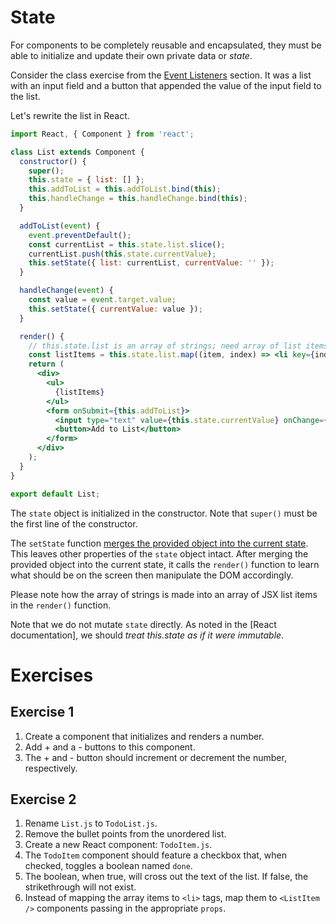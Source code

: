 # State
For components to be completely reusable and encapsulated, they must be able to initialize
and update their own private data or *state*.

Consider the class exercise from the [Event Listeners](../dom/event-listeners.html#class-exercise) section.
It was a list with an input field and a button that appended the value of the input field to the list.

Let's rewrite the list in React.

```jsx
import React, { Component } from 'react';

class List extends Component {
  constructor() {
    super();
    this.state = { list: [] };
    this.addToList = this.addToList.bind(this);
    this.handleChange = this.handleChange.bind(this);
  }

  addToList(event) {
    event.preventDefault();
    const currentList = this.state.list.slice();
    currentList.push(this.state.currentValue);
    this.setState({ list: currentList, currentValue: '' });
  }

  handleChange(event) {
    const value = event.target.value;
    this.setState({ currentValue: value });
  }

  render() {
    // this.state.list is an array of strings; need array of list items
    const listItems = this.state.list.map((item, index) => <li key={index}>{item}</li>);
    return (
      <div>
        <ul>
          {listItems}
        </ul>
        <form onSubmit={this.addToList}>
          <input type="text" value={this.state.currentValue} onChange={this.handleChange} />
          <button>Add to List</button>
        </form>
      </div>
    );
  }
}

export default List;
```

The `state` object is initialized in the constructor.  Note that `super()` must be the first line of the constructor.

The `setState` function [merges the provided object into the current state](https://facebook.github.io/react/docs/state-and-lifecycle.html#state-updates-are-merged).
This leaves other properties of the `state` object intact.  After merging the provided object into the current state,
it calls the `render()` function to learn what should be on the screen then manipulate the DOM accordingly.

Please note how the array of strings is made into an array of JSX list items in the `render()` function.

Note that we do not mutate `state` directly. As noted in the [React documentation],
we should *treat this.state as if it were immutable*.

# Exercises
## Exercise 1
1. Create a component that initializes and renders a number.
2. Add + and a - buttons to this component.
3. The + and - button should increment or decrement the number, respectively.

## Exercise 2
1. Rename `List.js` to `TodoList.js`.
1. Remove the bullet points from the unordered list.
2. Create a new React component: `TodoItem.js`.
3. The `TodoItem` component should feature a checkbox that, when checked, toggles a boolean named `done`.
4. The boolean, when true, will cross out the text of the list.  If false, the strikethrough will not exist.
5. Instead of mapping the array items to `<li>` tags, map them to `<ListItem />` components passing in the appropriate `props`.
